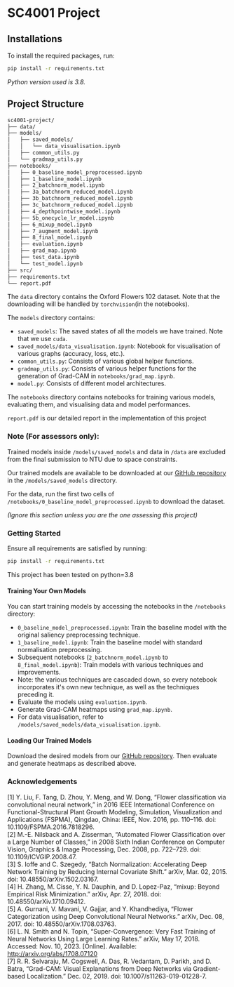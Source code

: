 # SC4001 Project

## Installations

To install the required packages, run:

```bash
pip install -r requirements.txt
```

*Python version used is 3.8.*

## Project Structure

```bash
sc4001-project/
├── data/
├── models/
│   ├── saved_models/
│   │   └── data_visualisation.ipynb
│   ├── common_utils.py
│   └── gradmap_utils.py
├── notebooks/
│   ├── 0_baseline_model_preprocessed.ipynb
│   ├── 1_baseline_model.ipynb
│   ├── 2_batchnorm_model.ipynb
│   ├── 3a_batchnorm_reduced_model.ipynb
│   ├── 3b_batchnorm_reduced_model.ipynb
│   ├── 3c_batchnorm_reduced_model.ipynb
│   ├── 4_depthpointwise_model.ipynb
│   ├── 5b_onecycle_lr_model.ipynb
│   ├── 6_mixup_model.ipynb
│   ├── 7_augment_model.ipynb
│   ├── 8_final_model.ipynb
│   ├── evaluation.ipynb
│   ├── grad_map.ipynb
│   ├── test_data.ipynb
│   └── test_model.ipynb
├── src/
├── requirements.txt
└── report.pdf
```

The `data` directory contains the Oxford Flowers 102 dataset. Note that the downloading will be handled by `torchvision`(in the notebooks).

The `models` directory contains:
- `saved_models`: The saved states of all the models we have trained. Note that we use `cuda`.
- `saved_models/data_visualisation.ipynb`: Notebook for visualisation of various graphs (accuracy, loss, etc.).
- `common_utils.py`: Consists of various global helper functions.
- `gradmap_utils.py`: Consists of various helper functions for the generation of Grad-CAM in `notebooks/grad_map.ipynb`.
- `model.py`: Consists of different model architectures.

The `notebooks` directory contains notebooks for training various models, evaluating them, and visualising data and model performances.

`report.pdf` is our detailed report in the implementation of this project

### Note (For assessors only):
Trained models inside `/models/saved_models` and data in `/data` are excluded from the final submission to NTU due to space constraints.

Our trained models are available to be downloaded at our [GitHub repository](https://github.com/A-Alviento/sc4001-project) in the `/models/saved_models` directory.

For the data, run the first two cells of `/notebooks/0_baseline_model_preprocessed.ipynb` to download the dataset.

*(Ignore this section unless you are the one assessing this project)*

### Getting Started

Ensure all requirements are satisfied by running:

```bash
pip install -r requirements.txt
```

This project has been tested on python=3.8

#### Training Your Own Models

You can start training models by accessing the notebooks in the `/notebooks` directory:

- `0_baseline_model_preprocessed.ipynb`: Train the baseline model with the original saliency preprocessing technique.
- `1_baseline_model.ipynb`: Train the baseline model with standard normalisation preprocessing.
- Subsequent notebooks (`2_batchnorm_model.ipynb` to `8_final_model.ipynb`): Train models with various techniques and improvements.
- Note: the various techniques are cascaded down, so every notebook incorporates it's own new technique, as well as the techniques preceding it.
- Evaluate the models using `evaluation.ipynb`.
- Generate Grad-CAM heatmaps using `grad_map.ipynb`.
- For data visualisation, refer to `/models/saved_models/data_visualisation.ipynb`.

#### Loading Our Trained Models

Download the desired models from our [GitHub repository](https://github.com/A-Alviento/sc4001-project). Then evaluate and generate heatmaps as described above.

### Acknowledgements
[1]	Y. Liu, F. Tang, D. Zhou, Y. Meng, and W. Dong, “Flower classification via convolutional neural network,” in 2016 IEEE International Conference on Functional-Structural Plant Growth Modeling, Simulation, Visualization and Applications (FSPMA), Qingdao, China: IEEE, Nov. 2016, pp. 110–116. doi: 10.1109/FSPMA.2016.7818296. <br>
[2]	M.-E. Nilsback and A. Zisserman, “Automated Flower Classification over a Large Number of Classes,” in 2008 Sixth Indian Conference on Computer Vision, Graphics & Image Processing, Dec. 2008, pp. 722–729. doi: 10.1109/ICVGIP.2008.47.<br>
[3]	S. Ioffe and C. Szegedy, “Batch Normalization: Accelerating Deep Network Training by Reducing Internal Covariate Shift.” arXiv, Mar. 02, 2015. doi: 10.48550/arXiv.1502.03167.<br>
[4]	H. Zhang, M. Cisse, Y. N. Dauphin, and D. Lopez-Paz, “mixup: Beyond Empirical Risk Minimization.” arXiv, Apr. 27, 2018. doi: 10.48550/arXiv.1710.09412.<br>
[5]	A. Gurnani, V. Mavani, V. Gajjar, and Y. Khandhediya, “Flower Categorization using Deep Convolutional Neural Networks.” arXiv, Dec. 08, 2017. doi: 10.48550/arXiv.1708.03763.<br>
[6]	L. N. Smith and N. Topin, “Super-Convergence: Very Fast Training of Neural Networks Using Large Learning Rates.” arXiv, May 17, 2018. Accessed: Nov. 10, 2023. [Online]. Available: http://arxiv.org/abs/1708.07120<br>
[7]	R. R. Selvaraju, M. Cogswell, A. Das, R. Vedantam, D. Parikh, and D. Batra, “Grad-CAM: Visual Explanations from Deep Networks via Gradient-based Localization.” Dec. 02, 2019. doi: 10.1007/s11263-019-01228-7.
